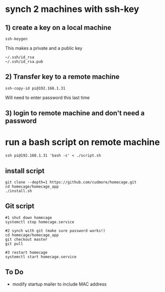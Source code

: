 # synch 2 machines with ssh-key

## 1) create a key on a local machine

    ssh-keygen

This makes a private and a public key

    ~/.ssh/id_rsa 
    ~/.ssh/id_rsa.pub 

## 2) Transfer key to a remote machine

	ssh-copy-id pi@192.168.1.31

Will need to enter password this last time

## 3) login to remote machine and don't need a password


# run a bash script on remote machine

    ssh pi@192.168.1.31 'bash -s' < ./script.sh 


## install script

```
git clone --depth=1 https://github.com/cudmore/homecage.git
cd homecage/homecage_app
./install.sh
```

## Git script

```
#1 shut down homecage
systemctl stop homecage.service

#2 synch with git (make sure password works!)
cd homecage/homecage_app
git checkout master
git pull

#3 restart homecage
systemctl start homecage.service
```

## To Do

- modify startup mailer to include MAC address